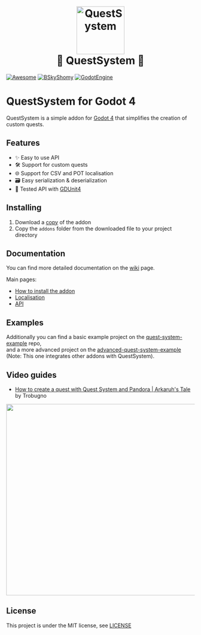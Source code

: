 <h1  align="center">
<image src="./icon.svg" alt="QuestSystem" width=128><br>
📜 QuestSystem 📜
</h1>

[![Awesome](https://awesome.re/badge.svg)](https://github.com/godotengine/awesome-godot)
[![BSkyShomy](https://img.shields.io/badge/-shomy-1185FE?style=flat&logo=bluesky&logoColor=white&labelColor=1185FE)](https://shomy.bsky.social)
[![GodotEngine](https://img.shields.io/badge/-Godot%204-250a78?style=flat&logo=godotengine&logoColor=white&labelColor=250a78)](https://godotengine.org/)

# QuestSystem for Godot 4

QuestSystem is a simple addon for [Godot 4](https://godotengine.org/) that simplifies the creation of custom quests.


## Features

* ✨ Easy to use API
* 🛠️ Support for custom quests
* 🌐 Support for CSV and POT localisation
* 🗃️ Easy serialization & deserialization
* 🧪 Tested API with [GDUnit4](https://github.com/MikeSchulze/gdUnit4)

## Installing

1. Download a [copy](https://codeload.github.com/shomykohai/quest-system/zip/refs/heads/main) of the addon
2. Copy the `addons` folder from the downloaded file to your project directory

## Documentation

You can find more detailed documentation on the [wiki](https://shomykohai.github.io/quest-system/) page.

Main pages:

* [How to install the addon](https://shomykohai.github.io/quest-system/#/installing)
* [Localisation](https://shomykohai.github.io/quest-system/#/translations)
* [API](https://shomykohai.github.io/quest-system/#/api/)

## Examples

Additionally you can find a basic example project on the [quest-system-example](https://github.com/shomykohai/quest-system-example) repo,<br>
and a more advanced project on the [advanced-quest-system-example](https://github.com/shomykohai/advanced-quest-system-example) (Note: This one integrates other addons with QuestSystem).

## Video guides

* [How to create a quest with Quest System and Pandora | Arkaruh's Tale](https://youtu.be/bc_lB8LNup0) by Trobugno

<a href="https://youtu.be/bc_lB8LNup0"><img src="docs/assets/videos/trobugno_qs_pndr.jpg" width=512></a>

## License

This project is under the MIT license, see [LICENSE](LICENSE)

